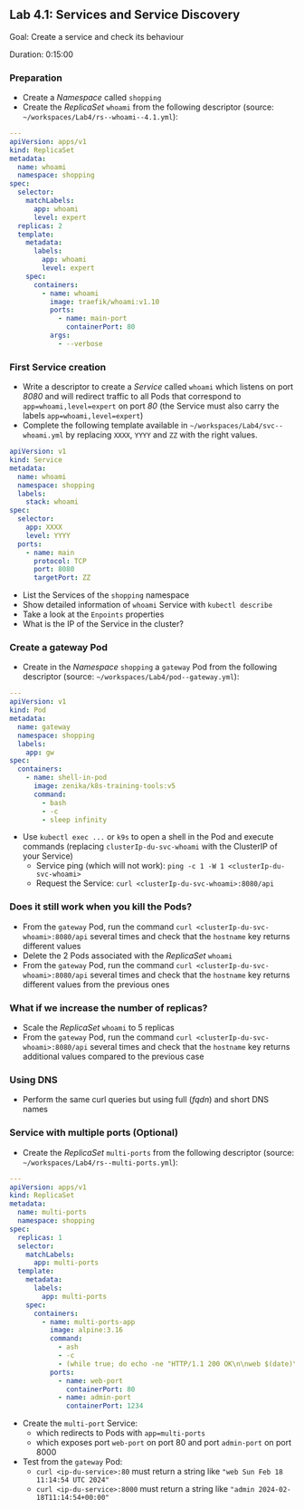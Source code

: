 
## Lab 4.1: Services and Service Discovery

Goal: Create a service and check its behaviour

Duration: 0:15:00

### Preparation

- Create a _Namespace_ called `shopping`
- Create the _ReplicaSet_ `whoami` from the following descriptor (source: `~/workspaces/Lab4/rs--whoami--4.1.yml`):

```yaml
---
apiVersion: apps/v1
kind: ReplicaSet
metadata:
  name: whoami
  namespace: shopping
spec:
  selector:
    matchLabels:
      app: whoami
      level: expert
  replicas: 2
  template:
    metadata:
      labels:
        app: whoami
        level: expert
    spec:
      containers:
        - name: whoami
          image: traefik/whoami:v1.10
          ports:
            - name: main-port
              containerPort: 80
          args:
            - --verbose
```

### First Service creation

- Write a descriptor to create a _Service_ called `whoami` which listens on port _8080_ and will redirect traffic to all Pods that correspond to `app=whoami,level=expert` on port _80_ (the Service must also carry the labels `app=whoami,level=expert`)
- Complete the following template available in `~/workspaces/Lab4/svc--whoami.yml` by replacing `XXXX`, `YYYY` and `ZZ` with the right values.

```yaml
apiVersion: v1
kind: Service
metadata:
  name: whoami
  namespace: shopping
  labels:
    stack: whoami
spec:
  selector:
    app: XXXX
    level: YYYY
  ports:
    - name: main
      protocol: TCP
      port: 8080
      targetPort: ZZ
```

- List the Services of the `shopping` namespace
- Show detailed information of `whoami` Service with `kubectl describe`
- Take a look at the `Enpoints` properties
- What is the IP of the Service in the cluster?

### Create a gateway Pod

- Create in the _Namespace_ `shopping` a `gateway` Pod from the following descriptor (source: `~/workspaces/Lab4/pod--gateway.yml`):

```yaml
---
apiVersion: v1
kind: Pod
metadata:
  name: gateway
  namespace: shopping
  labels:
    app: gw
spec:
  containers:
    - name: shell-in-pod
      image: zenika/k8s-training-tools:v5
      command:
        - bash
        - -c
        - sleep infinity
```

- Use `kubectl exec ...` or `k9s` to open a shell in the Pod and execute commands (replacing `clusterIp-du-svc-whoami` with the ClusterIP of your Service)
   - Service ping (which will not work): `ping -c 1 -W 1 <clusterIp-du-svc-whoami>`
   - Request the Service: `curl <clusterIp-du-svc-whoami>:8080/api`

### Does it still work when you kill the Pods?

- From the `gateway` Pod, run the command `curl <clusterIp-du-svc-whoami>:8080/api` several times and check that the `hostname` key returns different values
- Delete the 2 Pods associated with the _ReplicaSet_ `whoami`
- From the `gateway` Pod, run the command `curl <clusterIp-du-svc-whoami>:8080/api` several times and check that the `hostname` key returns different values from the previous ones

### What if we increase the number of replicas?

- Scale the _ReplicaSet_ `whoami` to 5 replicas
- From the `gateway` Pod, run the command `curl <clusterIp-du-svc-whoami>:8080/api` several times and check that the `hostname` key returns additional values compared to the previous case

### Using DNS

- Perform the same curl queries but using full (_fqdn_) and short DNS names

### Service with multiple ports (Optional)

- Create the _ReplicaSet_ `multi-ports` from the following descriptor (source: `~/workspaces/Lab4/rs--multi-ports.yml`):

```yaml
---
apiVersion: apps/v1
kind: ReplicaSet
metadata:
  name: multi-ports
  namespace: shopping
spec:
  replicas: 1
  selector:
    matchLabels:
      app: multi-ports
  template:
    metadata:
      labels:
        app: multi-ports
    spec:
      containers:
        - name: multi-ports-app
          image: alpine:3.16
          command:
            - ash
            - -c
            - (while true; do echo -ne "HTTP/1.1 200 OK\n\nweb $(date)\n" | nc -l -p 80; done & while true; do echo -ne "HTTP/1.1 200 OK\n\nadmin $(date -Iseconds)\n" | nc -l -p 1234; done)
          ports:
            - name: web-port
              containerPort: 80
            - name: admin-port
              containerPort: 1234
```

- Create the `multi-port` Service:
   - which redirects to Pods with `app=multi-ports`
   - which exposes port `web-port` on port 80 and port `admin-port` on port 8000
- Test from the `gateway` Pod:
   - `curl <ip-du-service>:80` must return a string like `"web Sun Feb 18 11:14:54 UTC 2024"`
   - `curl <ip-du-service>:8000` must return a string like `"admin 2024-02-18T11:14:54+00:00"`

<div class="pb"></div>
